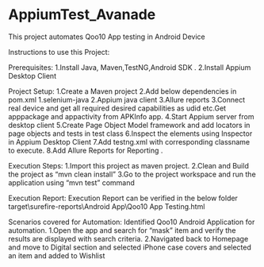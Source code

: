 # AppiumTest_Avanade
This project automates Qoo10 App testing in Android Device

Instructions to use this Project:

Prerequisites:
1.Install Java, Maven,TestNG,Android SDK .
2.Install Appium Desktop Client

Project Setup:
1.Create a Maven project
2.Add below dependencies in pom.xml 
    1.selenium-java
    2.Appium java client
    3.Allure reports
3.Connect real device  and get all required desired capabilities as udid etc.Get apppackage and appactivity from APKInfo app.
4.Start Appium server from desktop client
5.Create Page Object Model framework and add locators in page objects and tests in test class
6.Inspect the elements using Inspector in Appium Desktop Client
7.Add testng.xml with corresponding classname to execute.
8.Add Allure Reports for Reporting .

Execution Steps:
1.Import this project as maven project.
2.Clean and Build the project as “mvn clean install”
3.Go to the project workspace and run the application using “mvn test” command

Execution Report:
Execution Report can be verified in the below folder 
target\surefire-reports\Android App\Qoo10 App Testing.html

Scenarios covered for Automation:
Identified Qoo10 Android Application for automation.
1.Open the app and search for “mask” item and verify the results are displayed with search criteria.
2.Navigated back to Homepage and move to  Digital section and selected iPhone case covers and selected an item and added to Wishlist
